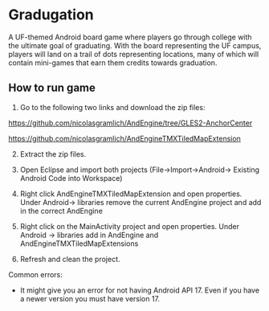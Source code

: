 Gradugation
===========

A UF-themed Android board game where players go through college with the ultimate goal of graduating. With the board representing the UF campus, players will land on a trail of dots representing locations, many of which will contain mini-games that earn them credits towards graduation.


How to run game
---------------
1. Go to the following two links and download the zip files:

https://github.com/nicolasgramlich/AndEngine/tree/GLES2-AnchorCenter

https://github.com/nicolasgramlich/AndEngineTMXTiledMapExtension

2. Extract the zip files.

3. Open Eclipse and import both projects (File->Import->Android-> Existing Android Code into Workspace)

4. Right click AndEngineTMXTiledMapExtension and open properties. Under Android-> libraries remove the current AndEngine project and add in the correct AndEngine

5. Right click on the MainActivity project and open properties. Under Android -> libraries add in AndEngine and AndEngineTMXTiledMapExtensions

6. Refresh and clean the project.

Common errors: 

- It might give you an error for not having Android API 17. Even if you have a newer version you must have version 17.